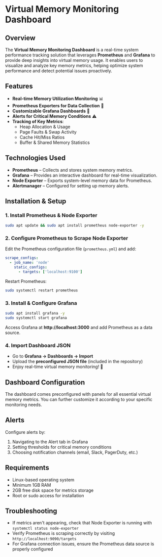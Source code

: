# Virtual Memory Monitoring Dashboard

## Overview
The **Virtual Memory Monitoring Dashboard** is a real-time system performance tracking solution that leverages **Prometheus** and **Grafana** to provide deep insights into virtual memory usage. It enables users to visualize and analyze key memory metrics, helping optimize system performance and detect potential issues proactively.

## Features
* **Real-time Memory Utilization Monitoring** 📊
* **Prometheus Exporters for Data Collection** 📡
* **Customizable Grafana Dashboards** 🎨
* **Alerts for Critical Memory Conditions** ⚠️
* **Tracking of Key Metrics**:
   * Heap Allocation & Usage
   * Page Faults & Swap Activity
   * Cache Hit/Miss Ratios
   * Buffer & Shared Memory Statistics

## Technologies Used
* **Prometheus** – Collects and stores system memory metrics.
* **Grafana** – Provides an interactive dashboard for real-time visualization.
* **Node Exporter** – Exports system-level memory data for Prometheus.
* **Alertmanager** – Configured for setting up memory alerts.

## Installation & Setup

### 1. Install Prometheus & Node Exporter
```bash
sudo apt update && sudo apt install prometheus node-exporter -y
```

### 2. Configure Prometheus to Scrape Node Exporter
Edit the Prometheus configuration file (`prometheus.yml`) and add:
```yaml
scrape_configs:
  - job_name: 'node'
    static_configs:
      - targets: ['localhost:9100']
```

Restart Prometheus:
```bash
sudo systemctl restart prometheus
```

### 3. Install & Configure Grafana
```bash
sudo apt install grafana -y
sudo systemctl start grafana
```

Access Grafana at **http://localhost:3000** and add Prometheus as a data source.

### 4. Import Dashboard JSON
* Go to **Grafana → Dashboards → Import**
* Upload the **preconfigured JSON file** (included in the repository)
* Enjoy real-time virtual memory monitoring! 🚀

## Dashboard Configuration
The dashboard comes preconfigured with panels for all essential virtual memory metrics. You can further customize it according to your specific monitoring needs.

## Alerts
Configure alerts by:
1. Navigating to the Alert tab in Grafana
2. Setting thresholds for critical memory conditions
3. Choosing notification channels (email, Slack, PagerDuty, etc.)

## Requirements
* Linux-based operating system
* Minimum 1GB RAM
* 2GB free disk space for metrics storage
* Root or sudo access for installation

## Troubleshooting
* If metrics aren't appearing, check that Node Exporter is running with `systemctl status node-exporter`
* Verify Prometheus is scraping correctly by visiting `http://localhost:9090/targets`
* For Grafana connection issues, ensure the Prometheus data source is properly configured
